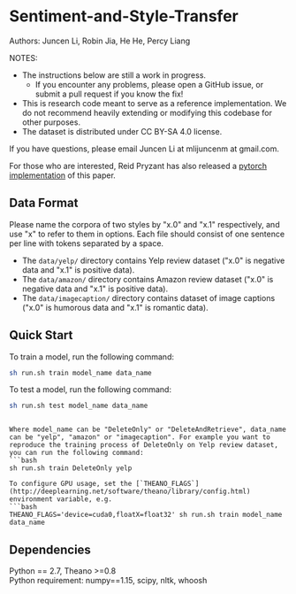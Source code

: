 # Sentiment-and-Style-Transfer
Authors: Juncen Li, Robin Jia, He He, Percy Liang

NOTES:

* The instructions below are still a work in progress.
	* If you encounter any problems, please open a GitHub issue, or submit a pull request if you know the fix!
* This is research code meant to serve as a reference implementation. We do not recommend heavily extending or modifying this codebase for other purposes.
* The dataset is distributed under CC BY-SA 4.0 license. 

If you have questions, please email Juncen Li at mlijuncenm at gmail.com.

For those who are interested, Reid Pryzant has also released a [pytorch implementation](https://github.com/rpryzant/delete_retrieve_generate) of this paper.

## Data Format
Please name the corpora of two styles by "x.0" and "x.1" respectively, and use "x" to refer to them in options. Each file should consist of one sentence per line with tokens separated by a space.
* The <code>data/yelp/</code> directory contains Yelp review dataset ("x.0" is negative data and "x.1" is positive data).
* The <code>data/amazon/</code> directory contains Amazon review dataset ("x.0" is negative data and "x.1" is positive data).
* The <code>data/imagecaption/</code> directory contains dataset of image captions ("x.0" is humorous data and "x.1" is romantic data).

## Quick Start
To train a model, run the following command:
```bash
sh run.sh train model_name data_name
```

To test a model, run the following command:
```bash
sh run.sh test model_name data_name
```
``` 

Where model_name can be "DeleteOnly" or "DeleteAndRetrieve", data_name can be "yelp", "amazon" or "imagecaption". For example you want to reproduce the training process of DeleteOnly on Yelp review dataset, you can run the following command:
```bash
sh run.sh train DeleteOnly yelp

To configure GPU usage, set the [`THEANO_FLAGS`](http://deeplearning.net/software/theano/library/config.html) environment variable, e.g.
```bash
THEANO_FLAGS='device=cuda0,floatX=float32' sh run.sh train model_name data_name
 ```

## Dependencies
Python == 2.7, Theano >=0.8 <br>
Python requirement: numpy==1.15, scipy, nltk, whoosh
